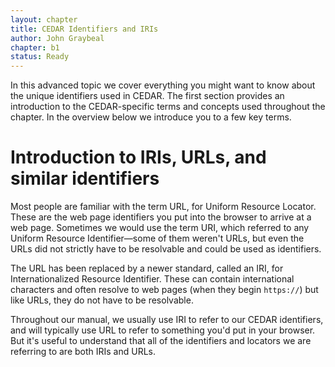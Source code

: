 ```yaml
---
layout: chapter
title: CEDAR Identifiers and IRIs
author: John Graybeal
chapter: b1
status: Ready
---
```


In this advanced topic we cover everything you might want to know about the unique identifiers used in CEDAR.  The first section provides an introduction to the CEDAR-specific terms and concepts used throughout the chapter. In the overview below we  introduce you to a few key terms.

<h1>Introduction to IRIs, URLs, and similar identifiers</h1>

Most people are familiar with the term URL, for Uniform Resource Locator. These are the web page identifiers you put into the browser to arrive at a web page. Sometimes we would use the term URI, which referred to any Uniform Resource Identifier—some of them weren't URLs, but even the URLs did not strictly have to be resolvable and could be used as identifiers.

The URL has been replaced by a newer standard, called an IRI, for Internationalized Resource Identifier. These can contain international characters and often resolve to web pages (when they begin `https://`) but like URLs, they do not have to be resolvable. 

Throughout our manual, we usually use IRI to refer to our CEDAR identifiers, and will typically use URL to refer to something you'd put in your browser. 
But it's useful to understand that all of the identifiers and locators we are referring to are both IRIs and URLs.

